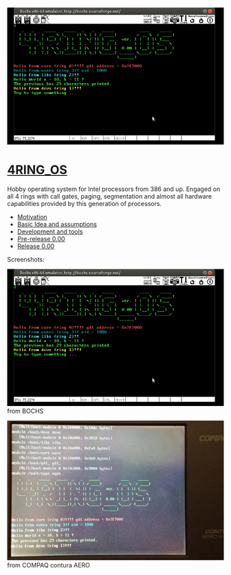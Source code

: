 <p align="left">
  <img width="650" src="4RING_OS.png">
</p>

# [4RING_OS](https://www.isoux.org/blog/index.php?article2/4ring_os)

Hobby operating system for Intel processors from 386 and up. Engaged on all 4 rings with call gates, paging, segmentation and almost all hardware capabilities provided by this generation of processors.

- [Motivation](https://www.isoux.org/blog/index.php?article3/motivation)
- [Basic Idea and assumptions](https://www.isoux.org/blog/index.php?article4/basic-idea-and-assumptions)
- [Development and tools](https://www.isoux.org/blog/index.php?article5/development-and-tools)
- [Pre-release 0.00](https://www.isoux.org/blog/article6/release-000)
- [Release 0.00](https://www.isoux.org/blog/article8/new-article)

Screenshots:

![Screenshot](4RING_OS.png) from BOCHS

![Screenshot](ON_COMPAQ.jpg) from COMPAQ contura AERO

<p>&#160;</p>
<h2>&#160;</h2>
<p>&#160;</p>
<p>&#160;</p>
